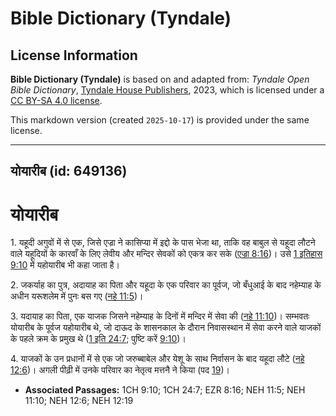 # Bible Dictionary (Tyndale)

## License Information

**Bible Dictionary (Tyndale)** is based on and adapted from: _Tyndale Open Bible Dictionary_, [Tyndale House Publishers](https://tyndaleopenresources.com/), 2023, which is licensed under a [CC BY-SA 4.0 license](https://creativecommons.org/licenses/by-sa/4.0/legalcode.en).

This markdown version (created `2025-10-17`) is provided under the same license.



--------------------------------

## योयारीब (id: 649136)

योयारीब
=======

1\. यहूदी अगुवों में से एक, जिसे एज्रा ने कासिप्या में इद्दो के पास भेजा था, ताकि वह बाबुल से यहूदा लौटने वाले यहूदियों के कारवाँ के लिए लेवीय और मन्दिर सेवकों को एकत्र कर सके ([एज्रा 8:16](https://ref.ly/Ezra8:16))। उसे [1 इतिहास 9:10](https://ref.ly/1Chr9:10) में यहोयारीब भी कहा जाता है।

2\. जकर्याह का पुत्र, अदायाह का पिता और यहूदा के एक परिवार का पूर्वज, जो बँधुआई के बाद नहेम्याह के अधीन यरूशलेम में पुनः बस गए ([नहे 11:5](https://ref.ly/Neh11:5))।

3\. यदायाह का पिता, एक याजक जिसने नहेम्याह के दिनों में मन्दिर में सेवा की ([नहे 11:10](https://ref.ly/Neh11:10))। सम्भवतः योयारीब के पूर्वज यहोयारीब थे, जो दाऊद के शासनकाल के दौरान निवासस्थान में सेवा करने वाले याजकों के पहले क्रम के प्रमुख थे ([1 इति 24:7](https://ref.ly/1Chr24:7); पुष्टि करें [9:10](https://ref.ly/1Chr9:10))।

4\. याजकों के उन प्रधानों में से एक जो जरुब्बाबेल और येशू के साथ निर्वासन के बाद यहूदा लौटे ([नहे 12:6](https://ref.ly/Neh12:6))। अगली पीढ़ी में उनके परिवार का नेतृत्व मत्तनै ने किया (पद [19](https://ref.ly/Neh12:19))।

* **Associated Passages:** 1CH 9:10; 1CH 24:7; EZR 8:16; NEH 11:5; NEH 11:10; NEH 12:6; NEH 12:19

